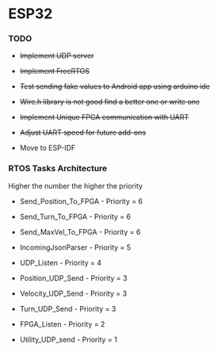 # ESP32

### TODO

* ~~Implement UDP server~~

* ~~Implement FreeRTOS~~

* ~~Test sending fake values to Android app using arduino ide~~

* ~~Wire.h library is not good find a better one or write one~~

* ~~Implement Unique FPGA communication with UART~~

* ~~Adjust UART speed for future add-ons~~

* Move to ESP-IDF

### RTOS Tasks Architecture
Higher the number the higher the priority

* Send_Position_To_FPGA - Priority = 6

* Send_Turn_To_FPGA - Priority = 6

* Send_MaxVel_To_FPGA - Priority = 6

* IncomingJsonParser - Priority = 5

* UDP_Listen - Priority = 4

* Position_UDP_Send - Priority = 3

* Velocity_UDP_Send - Priority = 3

* Turn_UDP_Send - Priority = 3

* FPGA_Listen - Priority = 2

* Utility_UDP_send - Priority = 1




